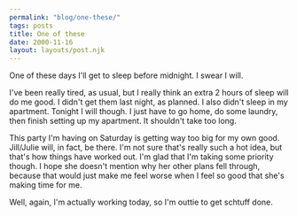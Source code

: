 ```yaml
---
permalink: "blog/one-these/"
tags: posts
title: One of these
date: 2000-11-16
layout: layouts/post.njk
---
```


One of these days I'll get to sleep before midnight. I swear I will. 

I've been really tired, as usual, but I really think an extra 2 hours of sleep will do me good. I didn't get them last night, as planned. I also didn't sleep in my apartment. Tonight I will though. I just have to go home, do some laundry, then finish setting up my apartment. It shouldn't take too long. 

This party I'm having on Saturday is getting way too big for my own good. Jill/Julie will, in fact, be there. I'm not sure that's really such a hot idea, but that's how things have worked out. I'm glad that I'm taking some priority though. I hope she doesn't mention why her other plans fell through, because that would just make me feel worse when I feel so good that she's making time for me. 

Well, again, I'm actually working today, so I'm outtie to get schtuff done.